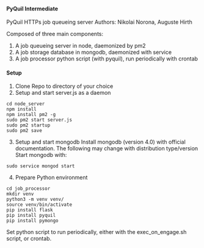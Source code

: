 #### PyQuil Intermediate

PyQuil HTTPs job queueing server
Authors: Nikolai Norona, Auguste Hirth

Composed of three main components: 
1. A job queueing server in node, daemonized by pm2
2. A job storage database in mongodb, daemonized with service
3. A job processor python script (with pyquil), run periodically with crontab

#### Setup

1. Clone Repo to directory of your choice
2. Setup and start server.js as a daemon
```
cd node_server
npm install
npm install pm2 -g
sudo pm2 start server.js
sudo pm2 startup
sudo pm2 save
```
3. Setup and start mongodb
Install mongodb (version 4.0) with official documentation. The following may change with distribution type/version
Start mongodb with:
```
sudo service mongod start
```
4. Prepare Python environment
```
cd job_processor
mkdir venv
python3 -m venv venv/
source venv/bin/activate
pip install flask
pip install pyquil
pip install pymongo
```
Set python script to run periodically, either with the exec_on_engage.sh script, or crontab.

